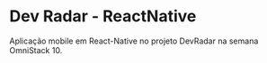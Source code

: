 # Dev Radar - ReactNative

Aplicação mobile em React-Native no projeto DevRadar na semana OmniStack 10.
